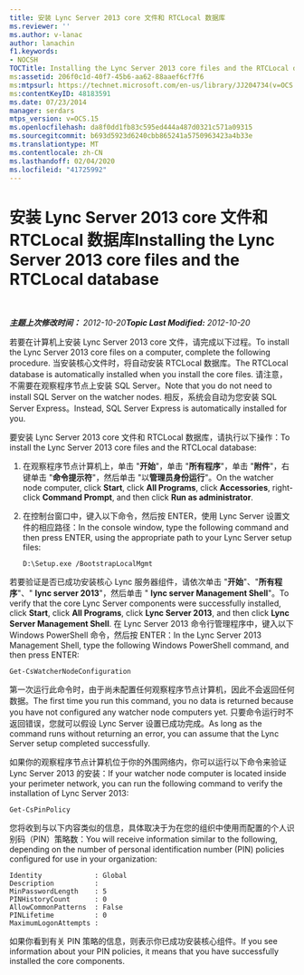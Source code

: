 ```yaml
---
title: 安装 Lync Server 2013 core 文件和 RTCLocal 数据库
ms.reviewer: ''
ms.author: v-lanac
author: lanachin
f1.keywords:
- NOCSH
TOCTitle: Installing the Lync Server 2013 core files and the RTCLocal database
ms:assetid: 206f0c1d-40f7-45b6-aa62-88aaef6cf7f6
ms:mtpsurl: https://technet.microsoft.com/en-us/library/JJ204734(v=OCS.15)
ms:contentKeyID: 48183591
ms.date: 07/23/2014
manager: serdars
mtps_version: v=OCS.15
ms.openlocfilehash: da8f0dd1fb83c595ed444a487d0321c571a09315
ms.sourcegitcommit: b693d5923d6240cbb865241a5750963423a4b33e
ms.translationtype: MT
ms.contentlocale: zh-CN
ms.lasthandoff: 02/04/2020
ms.locfileid: "41725992"
---
```

<div data-xmlns="http://www.w3.org/1999/xhtml">

<div class="topic" data-xmlns="http://www.w3.org/1999/xhtml" data-msxsl="urn:schemas-microsoft-com:xslt" data-cs="http://msdn.microsoft.com/en-us/">

<div data-asp="http://msdn2.microsoft.com/asp">

# <a name="installing-the-lync-server-2013-core-files-and-the-rtclocal-database"></a><span data-ttu-id="160b5-102">安装 Lync Server 2013 core 文件和 RTCLocal 数据库</span><span class="sxs-lookup"><span data-stu-id="160b5-102">Installing the Lync Server 2013 core files and the RTCLocal database</span></span>

</div>

<div id="mainSection">

<div id="mainBody">

<span> </span>

<span data-ttu-id="160b5-103">_**主题上次修改时间：** 2012-10-20_</span><span class="sxs-lookup"><span data-stu-id="160b5-103">_**Topic Last Modified:** 2012-10-20_</span></span>

<span data-ttu-id="160b5-104">若要在计算机上安装 Lync Server 2013 core 文件，请完成以下过程。</span><span class="sxs-lookup"><span data-stu-id="160b5-104">To install the Lync Server 2013 core files on a computer, complete the following procedure.</span></span> <span data-ttu-id="160b5-105">当安装核心文件时，将自动安装 RTCLocal 数据库。</span><span class="sxs-lookup"><span data-stu-id="160b5-105">The RTCLocal database is automatically installed when you install the core files.</span></span> <span data-ttu-id="160b5-106">请注意，不需要在观察程序节点上安装 SQL Server。</span><span class="sxs-lookup"><span data-stu-id="160b5-106">Note that you do not need to install SQL Server on the watcher nodes.</span></span> <span data-ttu-id="160b5-107">相反，系统会自动为您安装 SQL Server Express。</span><span class="sxs-lookup"><span data-stu-id="160b5-107">Instead, SQL Server Express is automatically installed for you.</span></span>

<span data-ttu-id="160b5-108">要安装 Lync Server 2013 core 文件和 RTCLocal 数据库，请执行以下操作：</span><span class="sxs-lookup"><span data-stu-id="160b5-108">To install the Lync Server 2013 core files and the RTCLocal database:</span></span>

1.  <span data-ttu-id="160b5-109">在观察程序节点计算机上，单击 "**开始**"，单击 "**所有程序**"，单击 "**附件**"，右键单击 "**命令提示符**"，然后单击 "以**管理员身份运行**"。</span><span class="sxs-lookup"><span data-stu-id="160b5-109">On the watcher node computer, click **Start**, click **All Programs**, click **Accessories**, right-click **Command Prompt**, and then click **Run as administrator**.</span></span>

2.  <span data-ttu-id="160b5-110">在控制台窗口中，键入以下命令，然后按 ENTER，使用 Lync Server 设置文件的相应路径：</span><span class="sxs-lookup"><span data-stu-id="160b5-110">In the console window, type the following command and then press ENTER, using the appropriate path to your Lync Server setup files:</span></span>
    
        D:\Setup.exe /BootstrapLocalMgmt

<span data-ttu-id="160b5-111">若要验证是否已成功安装核心 Lync 服务器组件，请依次单击 "**开始**"、"**所有程序**"、" **lync server 2013**"，然后单击 " **lync server Management Shell**"。</span><span class="sxs-lookup"><span data-stu-id="160b5-111">To verify that the core Lync Server components were successfully installed, click **Start**, click **All Programs**, click **Lync Server 2013**, and then click **Lync Server Management Shell**.</span></span> <span data-ttu-id="160b5-112">在 Lync Server 2013 命令行管理程序中，键入以下 Windows PowerShell 命令，然后按 ENTER：</span><span class="sxs-lookup"><span data-stu-id="160b5-112">In the Lync Server 2013 Management Shell, type the following Windows PowerShell command, and then press ENTER:</span></span>

    Get-CsWatcherNodeConfiguration

<span data-ttu-id="160b5-113">第一次运行此命令时，由于尚未配置任何观察程序节点计算机，因此不会返回任何数据。</span><span class="sxs-lookup"><span data-stu-id="160b5-113">The first time you run this command, you no data is returned because you have not configured any watcher node computers yet.</span></span> <span data-ttu-id="160b5-114">只要命令运行时不返回错误，您就可以假设 Lync Server 设置已成功完成。</span><span class="sxs-lookup"><span data-stu-id="160b5-114">As long as the command runs without returning an error, you can assume that the Lync Server setup completed successfully.</span></span>

<span data-ttu-id="160b5-115">如果你的观察程序节点计算机位于你的外围网络内，你可以运行以下命令来验证 Lync Server 2013 的安装：</span><span class="sxs-lookup"><span data-stu-id="160b5-115">If your watcher node computer is located inside your perimeter network, you can run the following command to verify the installation of Lync Server 2013:</span></span>

    Get-CsPinPolicy

<span data-ttu-id="160b5-116">您将收到与以下内容类似的信息，具体取决于为在您的组织中使用而配置的个人识别码（PIN）策略数：</span><span class="sxs-lookup"><span data-stu-id="160b5-116">You will receive information similar to the following, depending on the number of personal identification number (PIN) policies configured for use in your organization:</span></span>

    Identity             : Global
    Description          :
    MinPasswordLength    : 5
    PINHistoryCount      : 0
    AllowCommonPatterns  : False
    PINLifetime          : 0
    MaximumLogonAttempts :

<span data-ttu-id="160b5-117">如果你看到有关 PIN 策略的信息，则表示你已成功安装核心组件。</span><span class="sxs-lookup"><span data-stu-id="160b5-117">If you see information about your PIN policies, it means that you have successfully installed the core components.</span></span>

</div>

<span> </span>

</div>

</div>

</div>

